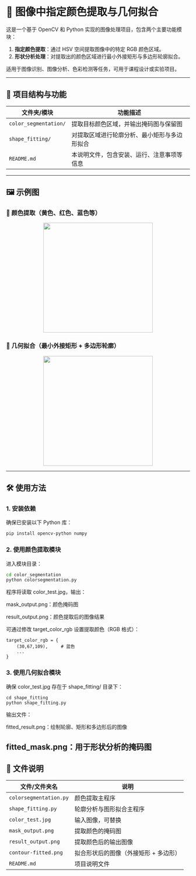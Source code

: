 # 🎯 图像中指定颜色提取与几何拟合

这是一个基于 OpenCV 和 Python 实现的图像处理项目，包含两个主要功能模块：

1. **指定颜色提取**：通过 HSV 空间提取图像中的特定 RGB 颜色区域。
2. **形状分析处理**：对提取出的颜色区域进行最小外接矩形与多边形轮廓拟合。

适用于图像识别、图像分析、色彩检测等任务，可用于课程设计或实验项目。

---

## 📌 项目结构与功能

| 文件夹/模块         | 功能描述                                   |
|------------------|----------------------------------------|
| `color_segmentation/` | 提取目标颜色区域，并输出掩码图与保留图 |
| `shape_fitting/`      | 对提取区域进行轮廓分析、最小矩形与多边形拟合 |
| `README.md`           | 本说明文件，包含安装、运行、注意事项等信息 |

---

## 🖼️ 示例图

### 🎨 颜色提取（黄色、红色、蓝色等）
<div align="center">
  <img src="color-segmentation/result_output.png" width="300"/>  
</div>

### 📐 几何拟合（最小外接矩形 + 多边形轮廓）
<div align="center">
  <img src="color-segmentation/contour-fitted.png" width="300"/>  
</div>

---

## 🛠️ 使用方法

### 1. 安装依赖

确保已安装以下 Python 库：

```bash
pip install opencv-python numpy
```
### 2. 使用颜色提取模块
进入模块目录：

```bash
cd color_segmentation
python colorsegmentation.py
```
程序将读取 color_test.jpg，输出：

mask_output.png：颜色掩码图

result_output.png：颜色提取后的图像结果

可通过修改 target_color_rgb 设置提取颜色（RGB 格式）：

```
target_color_rgb = {
    (30,67,109),     # 蓝色
    ...
}
```
### 3. 使用几何拟合模块
确保 color_test.jpg 存在于 shape_fitting/ 目录下：

```
cd shape_fitting
python shape_fitting.py
```
输出文件：

fitted_result.png：绘制轮廓、矩形和多边形后的图像

fitted_mask.png：用于形状分析的掩码图
---
## 📂 文件说明
| 文件/文件夹名      | 说明                                  |
|------------------|----------------------------------------|
| `colorsegmentation.py`  | 颜色提取主程序 |
| `shape_fitting.py`  | 轮廓分析与图形拟合主程序 |
|`color_test.jpg`  | 输入图像，可替换 |
|`mask_output.png`  | 提取颜色的掩码图 |
| `result_output.png` | 提取颜色后的输出图像 |
| `contour-fitted.png` | 拟合形状后的图像（外接矩形 + 多边形） |
| `README.md` | 项目说明文件 |

